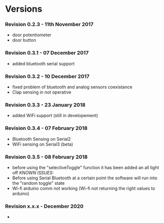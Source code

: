 # Versions
### Revision 0.2.3 - 11th November 2017
- door potentiometer
- door button

### Revision 0.3.1 - 07 December 2017
- added bluetooth serial support

### Revision 0.3.2 - 10 December 2017
- fixed problem of bluetooth and analog sensors coexistance
- Clap sensing in not operative

### Revision 0.3.3 - 23 January 2018
- added WiFi support (still in developement)

### Revision 0.3.4 - 07 February 2018
- Bluetooth Sensing on Serial2
- WiFi sensing on Serial3 (beta)

### Revision 0.3.5 - 08 February 2018
- before using the "selectiveToggle" function it has been added an all light off
_KNOWN ISSUES:_
- Before using Serial Bluetooth at a certain point the software will run into the "random toggle" state
- Wi-fi arduino comm not working (Wi-fi not returning the right values to arduino)

### Revision x.x.x - December 2020
- 